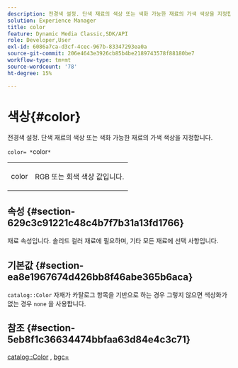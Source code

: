 ```yaml
---
description: 전경색 설정. 단색 재료의 색상 또는 색화 가능한 재료의 가색 색상을 지정합니다.
solution: Experience Manager
title: color
feature: Dynamic Media Classic,SDK/API
role: Developer,User
exl-id: 6086a7ca-d3cf-4cec-967b-83347293ea0a
source-git-commit: 206e4643e3926cb85b4be2189743578f88180be7
workflow-type: tm+mt
source-wordcount: '78'
ht-degree: 15%

---
```


# 색상{#color}

전경색 설정. 단색 재료의 색상 또는 색화 가능한 재료의 가색 색상을 지정합니다.

`color= *`color`*`

<table id="simpletable_C5AF9074CCA64EA5921772DF3F7E0F55"> 
 <tr class="strow"> 
  <td class="stentry"> <p><span class="varname"> color</span> </p> </td> 
  <td class="stentry"> <p>RGB 또는 회색 색상 값입니다. </p></td> 
 </tr> 
</table>

## 속성 {#section-629c3c91221c48c4b7f7b31a13fd1766}

재료 속성입니다. 솔리드 컬러 재료에 필요하며, 기타 모든 재료에 선택 사항입니다.

## 기본값 {#section-ea8e1967674d426bb8f46abe365b6aca}

`catalog::Color` 자재가 카탈로그 항목을 기반으로 하는 경우 그렇지 않으면 색상화가 없는 경우 `none` 을 사용합니다.

## 참조 {#section-5eb8f1c36634474bbfaa63d84e4c3c71}

[catalog::Color](../../../../../ir-api/material-cat/image-rendering-api-ref/c-ir-material-catalog/c-ir-material-data-reference/r-ir-cat-color.md#reference-7639487fe0ac48beb9e8afa4dc845552) ,  [bgc=](../../../../../ir-api/http-protocol/image-rendering-api-ref/c-ir-http-protocol-ref/c-ir-http-protocol-command-reference/r-ir-bgc.md#reference-3f5c78cea01c4a85aa582076d23aebb0)
